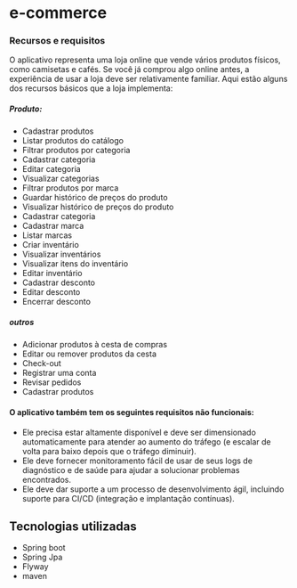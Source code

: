 # e-commerce

### Recursos e requisitos 
O aplicativo representa uma loja online que vende vários produtos físicos, como camisetas e cafés. Se você já comprou algo online antes, a experiência de usar a loja deve ser relativamente familiar. Aqui estão alguns dos recursos básicos que a loja implementa: 

##### Produto:
* Cadastrar produtos
* Listar produtos do catálogo 
* Filtrar produtos por categoria 
* Cadastrar categoria
* Editar categoria
* Visualizar categorias
* Filtrar produtos  por marca 
* Guardar histórico de preços do produto
* Visualizar histórico de preços do produto
* Cadastrar categoria
* Cadastrar marca
* Listar marcas
* Criar inventário
* Visualizar inventários
* Visualizar itens do inventário
* Editar inventário
* Cadastrar desconto
* Editar desconto
* Encerrar desconto

##### outros
* Adicionar produtos à cesta de compras 
* Editar ou remover produtos da cesta 
* Check-out 
* Registrar uma conta 
* Revisar pedidos 
* Cadastrar produtos 

#### O aplicativo também tem os seguintes requisitos não funcionais: 
* Ele precisa estar altamente disponível e deve ser dimensionado automaticamente para atender ao aumento do tráfego (e escalar de volta para baixo depois que o tráfego diminuir). 
* Ele deve fornecer monitoramento fácil de usar de seus logs de diagnóstico e de saúde para ajudar a solucionar problemas encontrados. 
* Ele deve dar suporte a um processo de desenvolvimento ágil, incluindo suporte para CI/CD (integração e implantação contínuas). 

## Tecnologias utilizadas
* Spring boot
* Spring Jpa
* Flyway
* maven
